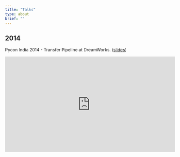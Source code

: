 ```yaml
---
title: "Talks"
type: about
brief: ""
---
```


## 2014
Pycon India 2014 - Transfer Pipeline at DreamWorks. ([slides](https://bit.ly/dw-pycon))

<iframe width="560" height="315" src="https://www.youtube.com/embed/gyWXEfi0ju0" frameborder="0" allowfullscreen></iframe>
